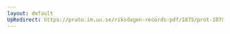 ```yaml
---
layout: default
UpRedirect: https://pruto.im.uu.se/riksdagen-records-pdf/1875/prot-1875--fk--022/prot-1875--fk--022_017.pdf
---
```

